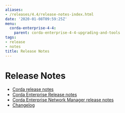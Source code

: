 ```yaml
---
aliases:
- /releases/4.4/release-notes-index.html
date: '2020-01-08T09:59:25Z'
menu:
  corda-enterprise-4-4:
    parent: corda-enterprise-4-4-upgrading-and-tools
tags:
- release
- notes
title: Release Notes
---
```



# Release Notes



* [Corda release notes](release-notes.md)
* [Corda Enterprise Release notes](release-notes-enterprise.md)
* [Corda Enterprise Network Manager release notes](cenm-release-notes.md)
* [Changelog](cenm-changelog.md)




